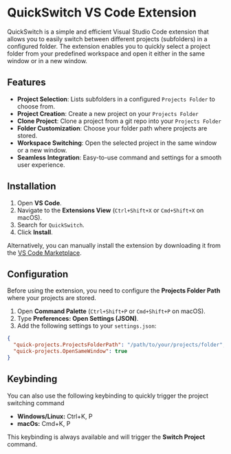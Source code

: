 # QuickSwitch VS Code Extension

QuickSwitch is a simple and efficient Visual Studio Code extension that allows you to easily switch between different projects (subfolders) in a configured folder. The extension enables you to quickly select a project folder from your predefined workspace and open it either in the same window or in a new window.

## Features

- **Project Selection**: Lists subfolders in a configured `Projects Folder` to choose from.
- **Project Creation**: Create a new project on your `Projects Folder`
- **Clone Project**: Clone a project from a git repo into your `Projects Folder`
- **Folder Customization**: Choose your folder path where projects are stored.
- **Workspace Switching**: Open the selected project in the same window or a new window.
- **Seamless Integration**: Easy-to-use command and settings for a smooth user experience.

## Installation

1. Open **VS Code**.
2. Navigate to the **Extensions View** (`Ctrl+Shift+X` or `Cmd+Shift+X` on macOS).
3. Search for `QuickSwitch`.
4. Click **Install**.

Alternatively, you can manually install the extension by downloading it from the [VS Code Marketplace](https://marketplace.visualstudio.com/).

## Configuration

Before using the extension, you need to configure the **Projects Folder Path** where your projects are stored.

1. Open **Command Palette** (`Ctrl+Shift+P` or `Cmd+Shift+P` on macOS).
2. Type **Preferences: Open Settings (JSON)**.
3. Add the following settings to your `settings.json`:

```json
{
  "quick-projects.ProjectsFolderPath": "/path/to/your/projects/folder",
  "quick-projects.OpenSameWindow": true
}
```

## Keybinding

You can also use the following keybinding to quickly trigger the project switching command

- **Windows/Linux:** Ctrl+K, P
- **macOs:** Cmd+K, P

This keybinding is always available and will trigger the **Switch Project** command.
